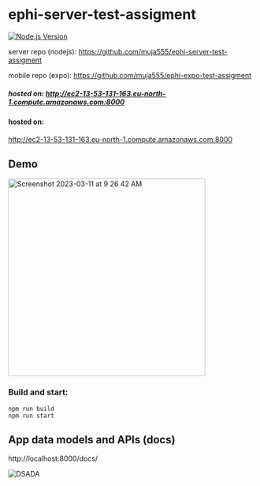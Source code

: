 # ephi-server-test-assigment
[![Node.js Version](https://img.shields.io/badge/node-%3E%3D%20v14.0.0-brightgreen.svg)](https://nodejs.org/en/download/)

server repo (nodejs):
https://github.com/muja555/ephi-server-test-assigment

mobile repo (expo):
https://github.com/muja555/ephi-expo-test-assigment

##### hosted on: http://ec2-13-53-131-163.eu-north-1.compute.amazonaws.com:8000


#### hosted on:

http://ec2-13-53-131-163.eu-north-1.compute.amazonaws.com:8000

## Demo

[<img width="400" alt="Screenshot 2023-03-11 at 9 26 42 AM" src="https://user-images.githubusercontent.com/3640257/224471687-e0d33af5-1c71-43f8-a0f6-60e3d53d7ce9.png">](https://www.youtube.com/watch?v=54bptpGg8Po)

### Build and start:
```
npm run build
npm run start
```

## App data models and APIs (docs)
http://localhost:8000/docs/

![DSADA](https://user-images.githubusercontent.com/3640257/224471781-2494647c-de25-4d59-925b-cde1a885bb56.png)
